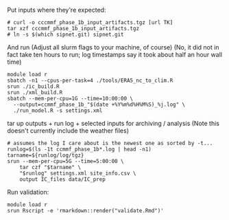 
Put inputs where they're expected:
```{sh}
# curl -o cccmmf_phase_1b_input_artifacts.tgz [url TK] 
tar xzf cccmmf_phase_1b_input_artifacts.tgz
# ln -s $(which sipnet.git) sipnet.git
```

And run
(Adjust all slurm flags to your machine, of course)
(No, it did not in fact take ten hours to run; log timestamps say it took about half an hour wall time)

```{sh}
module load r
sbatch -n1 --cpus-per-task=4 ./tools/ERA5_nc_to_clim.R
srun ./ic_build.R
srun ./xml_build.R
sbatch --mem-per-cpu=1G --time=10:00:00 \
  --output=ccmmf_phase_1b_"$(date +%Y%m%d%H%M%S)_%j.log" \
  ./run_model.R -s settings.xml
```

tar up outputs + run log + selected inputs for archiving / analysis
(Note this doesn't currently include the weather files)

```
# assumes the log I care about is the newest one as sorted by -t...
runlog=$(ls -1t ccmmf_phase_1b*.log | head -n1)
tarname=${runlog/log/tgz}
srun --mem-per-cpu=5G --time=5:00:00 \
	tar czf "$tarname" \
	"$runlog" settings.xml site_info.csv \
	output IC_files data/IC_prep
```

Run validation:
```{sh}
module load r
srun Rscript -e 'rmarkdown::render("validate.Rmd")'
```
